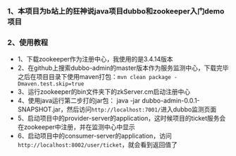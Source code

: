 ### 1、本项目为b站上的狂神说java项目dubbo和zookeeper入门demo项目

### 2、使用教程
   - 1、下载zookeeper作为注册中心，我使用的是3.4.14版本
   - 2、在github上搜索dubbo-admin的master版本作为服务监测中心，下载完毕之后在项目目录下使用maven打包：`mvn clean package -Dmaven.test.skip=true `
   - 3、运行zookeeper的bin文件夹下的zkServer.cm启动注册中心
   - 4、使用java运行第二步打的jar包： java -jar dubbo-admin-0.0.1-SNAPSHOT.jar，然后访问`http://localhost:7001/`进入dubbo监测页面
   - 5、启动项目中的provider-server的application，这时候项目的ticket服务会在zookeeper中注册，并在监测中心中显示
   - 6、启动项目中的consumer-server的application，访问`http://localhost:8002/user/ticket`，就会看到返回值了
